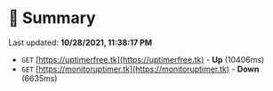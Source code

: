 # 📖 Summary
Last updated: **10/28/2021, 11:38:17 PM**

- `GET` [https://uptimerfree.tk](https://uptimerfree.tk) - **Up** (10406ms)
- `GET` [https://monitoruptimer.tk](https://monitoruptimer.tk) - **Down** (6635ms)
